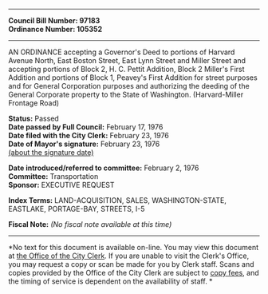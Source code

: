 * * * * *  
  
**Council Bill Number: [](#h0)[](#h2)97183**   
**Ordinance Number: 105352**  
  
* * * * *  
  
AN ORDINANCE accepting a Governor's Deed to portions of Harvard Avenue North, East Boston Street, East Lynn Street and Miller Street and accepting portions of Block 2, H. C. Pettit Addition, Block 2 Miller's First Addition and portions of Block 1, Peavey's First Addition for street purposes and for General Corporation purposes and authorizing the deeding of the General Corporate property to the State of Washington. (Harvard-Miller Frontage Road)  
  
**Status:** Passed   
**Date passed by Full Council:** February 17, 1976   
**Date filed with the City Clerk:** February 23, 1976   
**Date of Mayor's signature:** February 23, 1976   
[(about the signature date)](/~public/approvaldate.htm)   
  
  
**Date introduced/referred to committee:** February 2, 1976   
**Committee:** Transportation   
**Sponsor:** EXECUTIVE REQUEST   
  
**Index Terms:** LAND-ACQUISITION, SALES, WASHINGTON-STATE, EASTLAKE, PORTAGE-BAY, STREETS, I-5  
  
**Fiscal Note:** *(No fiscal note available at this time)*  
  
* * * * *  
  
*No text for this document is available on-line. You may view this document at [the Office of the City Clerk](http://www.seattle.gov/leg/clerk/contactUs.htm). If you are unable to visit the Clerk's Office, you may request a copy or scan be made for you by Clerk staff. Scans and copies provided by the Office of the City Clerk are subject to [copy fees](http://clerk.seattle.gov/~public/clerkfees.htm), and the timing of service is dependent on the availability of staff. *  
  
  
